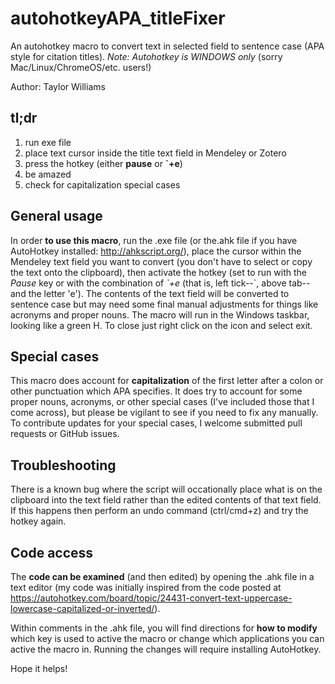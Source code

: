 # autohotkeyAPA_titleFixer
An autohotkey macro to convert text in selected field to sentence case (APA style for citation titles).
*Note: Autohotkey is WINDOWS only* (sorry Mac/Linux/ChromeOS/etc. users!)

Author: Taylor Williams

## tl;dr
1. run exe file
1. place text cursor inside the title text field in Mendeley or Zotero
1. press the hotkey (either **pause** or  **\`+e**)
1. be amazed
1. check for capitalization special cases

## General usage
In order **to use this macro**, run the .exe file (or the.ahk file if you have AutoHotkey installed: http://ahkscript.org/), place the cursor within the Mendeley text field you want to convert (you don't have to select or copy the text onto the clipboard), then activate the hotkey (set to run with the _Pause_ key or with the combination of _\`+e_ (that is, left tick--\`, above tab--and the letter 'e').  The contents of the text field will be converted to sentence case but may need some final manual adjustments for things like acronyms and proper nouns. The macro will run in the Windows taskbar, looking like a green H. To close just right click on the icon and select exit.

## Special cases
This macro does account for **capitalization** of the first letter after a colon or other punctuation which APA specifies. It does try to account for some proper nouns, acronyms, or other special cases (I've included those that I come across), but please be vigilant to see if you need to fix any manually.  To contribute updates for your special cases, I welcome submitted pull requests or GitHub issues.

## Troubleshooting
There is a known bug where the script will occationally place what is on the clipboard into the text field rather than the edited contents of that text field.  If this happens then perform an undo command (ctrl/cmd+z) and try the hotkey again.

## Code access
The **code can be examined** (and then edited) by opening the .ahk file in a text editor (my code was initially inspired from the code posted at https://autohotkey.com/board/topic/24431-convert-text-uppercase-lowercase-capitalized-or-inverted/).  

Within comments in the .ahk file, you will find directions for **how to modify** which key is used to active the macro or change which applications you can active the macro in.  Running the changes will require installing AutoHotkey.

Hope it helps!

